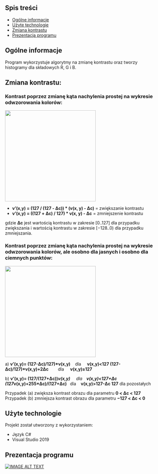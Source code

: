 ## Spis treści
* [Ogólne informacje](#ogólne-informacje)
* [Użyte technologie](#użyte-technologie)
* [Zmiana kontrastu](#zmiana-kontrastu)
* [Prezentacja programu](#prezentacja-programu)

## Ogólne informacje
Program wykorzystuje algorytmy na zmianę kontrastu oraz tworzy histogramy dla składowych R, G i B.
<h2>Zmiana kontrastu:</h2>
<h3>Kontrast  poprzez zmianę kąta nachylenia prostej na wykresie odwzorowania kolorów:</h3>
 <img src="https://i.imgur.com/AHjo8zj.png" width="300" height="300">

*  <b>v’(x,y) = (127 / (127 - Δc)) * (v(x, y) - Δc)</b> = zwiększanie kontrastu 
*  <b>v’(x,y) = ((127 + Δc) / 127) * v(x, y) - Δc</b> = zmniejszenie kontrastu 

gdzie <b>Δc</b> jest wartością kontrastu w zakresie [0..127] dla przypadku zwiększania
 i wartością kontrastu w zakresie [−128..0) dla przypadku zmniejszania.
 
<h3>Kontrast  poprzez zmianę kąta nachylenia prostej na wykresie odwzorowania kolorów, ale osobno dla jasnych i osobno dla ciemnych punktów:</h3>
 <img src="https://i.imgur.com/sMUC5tQ.png" width="300" height="300">

a) 
<b>v’(x,y)= (127-Δc)/127)*v(x,y)</b>  &nbsp;&nbsp;&nbsp;dla  &nbsp;&nbsp;&nbsp;&nbsp;<b>v(x,y)<127 </b>
<b>(127-Δc)/127)*v(x,y)+2Δc</b> &nbsp;&nbsp;&nbsp;&nbsp;&nbsp;&nbsp;&nbsp;dla <b>&nbsp;&nbsp;&nbsp;&nbsp;&nbsp;v(x,y)≥127 </b>

b) 
<b>v’(x,y)= (127/(127+Δc))*v(x,y)</b> &nbsp;&nbsp;&nbsp;&nbsp;dla <b>&nbsp;&nbsp;&nbsp;v(x,y)<127+Δc </b>
<b>(127*v(x,y)+255*Δc)/(127+Δc) </b>&nbsp;&nbsp;dla &nbsp;&nbsp;&nbsp;<b>v(x,y)>127-Δc </b>
<b>127</b> dla pozostałych 

Przypadek (a) zwiększa kontrast obrazu dla parametru <b>0 < Δc < 127 </b>
Przypadek (b) zmniejsza kontrast obrazu dla parametru <b>−127 < Δc < 0</b>

	
## Użyte technologie
Projekt został utworzony z wykorzystaniem:
* Język C#
* Visual Studio 2019

## Prezentacja programu
[![IMAGE ALT TEXT](https://img.youtube.com/vi/glZpw8Bujrc/0.jpg)](https://www.youtube.com/watch?v=glZpw8Bujrc "Contrast Histogram")

